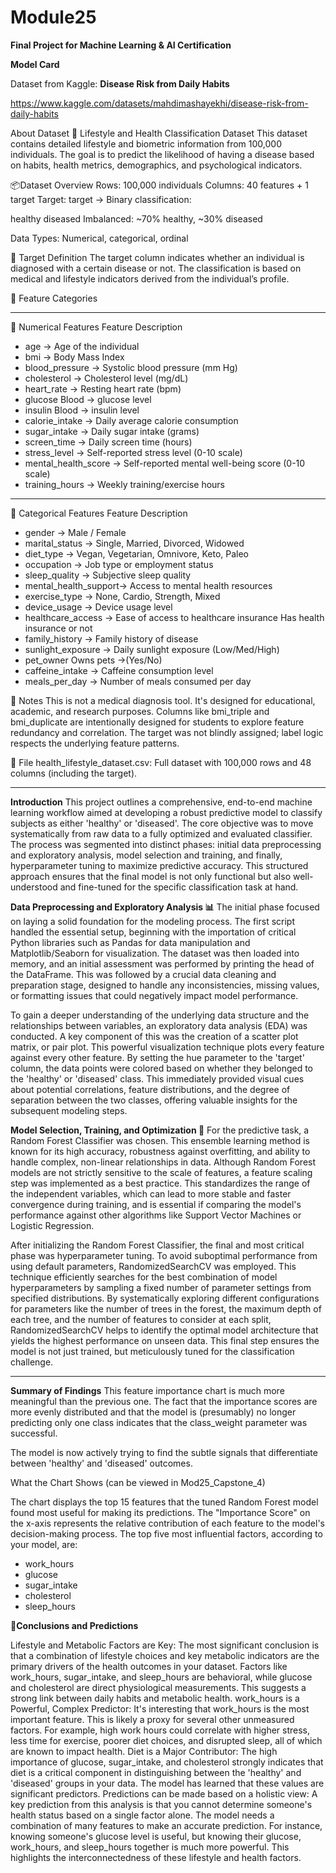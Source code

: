 # Module25
**Final Project for Machine Learning &amp; AI Certification**

**Model Card** 

Dataset from Kaggle: **Disease Risk from Daily Habits**

https://www.kaggle.com/datasets/mahdimashayekhi/disease-risk-from-daily-habits

About Dataset
🧠 Lifestyle and Health Classification Dataset
This dataset contains detailed lifestyle and biometric information from 100,000 individuals. The goal is to predict the likelihood of having a disease based on habits, health metrics, demographics, and psychological indicators.

📦Dataset Overview
Rows: 100,000 individuals
Columns: 40 features + 1 target
Target: target → Binary classification:

healthy
diseased
Imbalanced: ~70% healthy, ~30% diseased

Data Types: Numerical, categorical, ordinal
  
🎯 Target Definition
The target column indicates whether an individual is diagnosed with a certain disease or not. The classification is based on medical and lifestyle indicators derived from the individual’s profile.

🧬 Feature Categories
___________________________________________________________________
🔢 Numerical Features
Feature	            Description
- age	                -> Age of the individual
- bmi	                -> Body Mass Index
- blood_pressure	    -> Systolic blood pressure (mm Hg)
- cholesterol	        -> Cholesterol level (mg/dL)
- heart_rate	        -> Resting heart rate (bpm)
- glucose	Blood       -> glucose level
- insulin	Blood       -> insulin level
- calorie_intake	    -> Daily average calorie consumption
- sugar_intake	      -> Daily sugar intake (grams)
- screen_time	        -> Daily screen time (hours)
- stress_level	      -> Self-reported stress level (0-10 scale)
- mental_health_score	-> Self-reported mental well-being score (0-10 scale)
- training_hours	    -> Weekly training/exercise hours
  
_____________________________________________________________
🧩 Categorical Features
Feature	            Description
- gender	            -> Male / Female
- marital_status	    -> Single, Married, Divorced, Widowed
- diet_type	          -> Vegan, Vegetarian, Omnivore, Keto, Paleo
- occupation	        -> Job type or employment status
- sleep_quality	      -> Subjective sleep quality
- mental_health_support-> Access to mental health resources
- exercise_type	      -> None, Cardio, Strength, Mixed
- device_usage	      -> Device usage level
- healthcare_access	  -> Ease of access to healthcare insurance	Has health insurance or not
- family_history	    -> Family history of disease
- sunlight_exposure	  -> Daily sunlight exposure (Low/Med/High)
- pet_owner	Owns pets ->(Yes/No)
- caffeine_intake	    -> Caffeine consumption level
- meals_per_day	      -> Number of meals consumed per day


📌 Notes
This is not a medical diagnosis tool. It's designed for educational, academic, and research purposes.
Columns like bmi_triple and bmi_duplicate are intentionally designed for students to explore feature redundancy and correlation.
The target was not blindly assigned; label logic respects the underlying feature patterns.

📂 File
health_lifestyle_dataset.csv: Full dataset with 100,000 rows and 48 columns (including the target).

________________________________________________________________________________________________________________
**Introduction**
This project outlines a comprehensive, end-to-end machine learning workflow aimed at developing a robust predictive model to classify subjects as either 'healthy' or 'diseased'. The core objective was to move systematically from raw data to a fully optimized and evaluated classifier. The process was segmented into distinct phases: initial data preprocessing and exploratory analysis, model selection and training, and finally, hyperparameter tuning to maximize predictive accuracy. This structured approach ensures that the final model is not only functional but also well-understood and fine-tuned for the specific classification task at hand.

**Data Preprocessing and Exploratory Analysis 📊**
The initial phase focused on laying a solid foundation for the modeling process. The first script handled the essential setup, beginning with the importation of critical Python libraries such as Pandas for data manipulation and Matplotlib/Seaborn for visualization. The dataset was then loaded into memory, and an initial assessment was performed by printing the head of the DataFrame. This was followed by a crucial data cleaning and preparation stage, designed to handle any inconsistencies, missing values, or formatting issues that could negatively impact model performance.

To gain a deeper understanding of the underlying data structure and the relationships between variables, an exploratory data analysis (EDA) was conducted. A key component of this was the creation of a scatter plot matrix, or pair plot. This powerful visualization technique plots every feature against every other feature. By setting the hue parameter to the 'target' column, the data points were colored based on whether they belonged to the 'healthy' or 'diseased' class. This immediately provided visual cues about potential correlations, feature distributions, and the degree of separation between the two classes, offering valuable insights for the subsequent modeling steps.

**Model Selection, Training, and Optimization 🚀**
For the predictive task, a Random Forest Classifier was chosen. This ensemble learning method is known for its high accuracy, robustness against overfitting, and ability to handle complex, non-linear relationships in data. Although Random Forest models are not strictly sensitive to the scale of features, a feature scaling step was implemented as a best practice. This standardizes the range of the independent variables, which can lead to more stable and faster convergence during training, and is essential if comparing the model's performance against other algorithms like Support Vector Machines or Logistic Regression.

After initializing the Random Forest Classifier, the final and most critical phase was hyperparameter tuning. To avoid suboptimal performance from using default parameters, RandomizedSearchCV was employed. This technique efficiently searches for the best combination of model hyperparameters by sampling a fixed number of parameter settings from specified distributions. By systematically exploring different configurations for parameters like the number of trees in the forest, the maximum depth of each tree, and the number of features to consider at each split, RandomizedSearchCV helps to identify the optimal model architecture that yields the highest performance on unseen data. This final step ensures the model is not just trained, but meticulously tuned for the classification challenge.
________________________________________________________________________________________________________________

**Summary of Findings**
This feature importance chart is much more meaningful than the previous one. The fact that the importance scores are more evenly distributed and that the model is (presumably) no longer predicting only one class indicates that the class_weight parameter was successful. 

The model is now actively trying to find the subtle signals that differentiate between 'healthy' and 'diseased' outcomes.

What the Chart Shows (can be viewed in Mod25_Capstone_4)

The chart displays the top 15 features that the tuned Random Forest model found most useful for making its predictions. The "Importance Score" on the x-axis represents the relative contribution of each feature to the model's decision-making process.
The top five most influential factors, according to your model, are:
- work_hours
- glucose
- sugar_intake
- cholesterol
- sleep_hours

**📣Conclusions and Predictions**

Lifestyle and Metabolic Factors are Key: The most significant conclusion is that a combination of lifestyle choices and key metabolic indicators are the primary drivers of the health outcomes in your dataset. Factors like work_hours, sugar_intake, and sleep_hours are behavioral, while glucose and cholesterol are direct physiological measurements. This suggests a strong link between daily habits and metabolic health.
work_hours is a Powerful, Complex Predictor: It's interesting that work_hours is the most important feature. This is likely a proxy for several other unmeasured factors. For example, high work hours could correlate with higher stress, less time for exercise, poorer diet choices, and disrupted sleep, all of which are known to impact health.
Diet is a Major Contributor: The high importance of glucose, sugar_intake, and cholesterol strongly indicates that diet is a critical component in distinguishing between the 'healthy' and 'diseased' groups in your data. The model has learned that these values are significant predictors.
Predictions can be made based on a holistic view: A key prediction from this analysis is that you cannot determine someone's health status based on a single factor alone. The model needs a combination of many features to make an accurate prediction. For instance, knowing someone's glucose level is useful, but knowing their glucose, work_hours, and sleep_hours together is much more powerful. This highlights the interconnectedness of these lifestyle and health factors.
